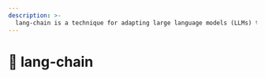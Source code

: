```yaml
---
description: >-
  lang-chain is a technique for adapting large language models (LLMs) to specific tasks.
---
```


# 🤟 lang-chain

